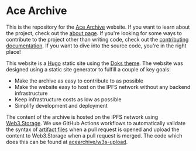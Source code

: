 # Ace Archive

This is the repository for the [Ace Archive](https://acearchive.lgbt) website.
If you want to learn about the project, check out the [about
page](https://acearchive.lgbt/docs/about). If you're looking for some ways to
contribute to the project other than writing code, check out the [contributing
documentation](https://acearchive.lgbt/docs/contributing). If you want to dive
into the source code, you're in the right place!

This website is a [Hugo](https://gohugo.io/) static site using the [Doks
theme](https://getdoks.org/). The website was designed using a static site
generator to fulfill a couple of key goals:

- Make the archive as easy to contribute to as possible
- Make the website easy to host on the IPFS network without any backend
  infrastructure
- Keep infrastructure costs as low as possible
- Simplify development and deployment

The content of the archive is hosted on the IPFS network using
[Web3.Storage](https://web3.storage). We use GitHub Actions workflows to
automatically validate the syntax of [artifact
files](https://acearchive.lgbt/docs/contributing/artifact-files/) when a pull
request is opened and upload the content to Web3.Storage when a pull request is
merged. The code which does this can be found at
[acearchive/w3s-upload](https://github.com/acearchive/w3s-upload).
